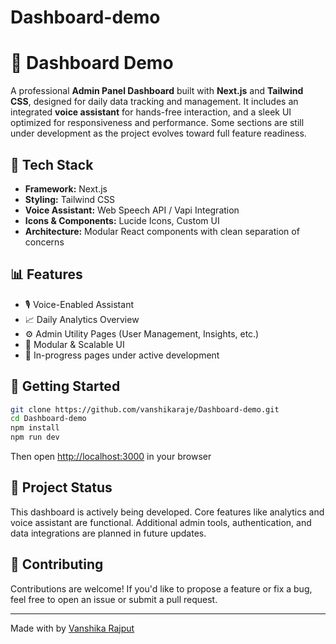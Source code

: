 # Dashboard-demo
# 🧠 Dashboard Demo

A professional **Admin Panel Dashboard** built with **Next.js** and **Tailwind CSS**, designed for daily data tracking and management. It includes an integrated **voice assistant** for hands-free interaction, and a sleek UI optimized for responsiveness and performance. Some sections are still under development as the project evolves toward full feature readiness.

## 🚀 Tech Stack

- **Framework:** Next.js  
- **Styling:** Tailwind CSS  
- **Voice Assistant:** Web Speech API / Vapi Integration  
- **Icons & Components:** Lucide Icons, Custom UI  
- **Architecture:** Modular React components with clean separation of concerns

## 📊 Features

- 🎙️ Voice-Enabled Assistant  
- 📈 Daily Analytics Overview  
- ⚙️ Admin Utility Pages (User Management, Insights, etc.)  
- 🧩 Modular & Scalable UI  
- 🔄 In-progress pages under active development

## 📁 Getting Started

```bash
git clone https://github.com/vanshikaraje/Dashboard-demo.git
cd Dashboard-demo
npm install
npm run dev
```

Then open [http://localhost:3000](http://localhost:3000) in your browser

## 📌 Project Status

This dashboard is actively being developed. Core features like analytics and voice assistant are functional. Additional admin tools, authentication, and data integrations are planned in future updates.

## 🤝 Contributing

Contributions are welcome! If you'd like to propose a feature or fix a bug, feel free to open an issue or submit a pull request.


---

Made with  by [Vanshika Rajput](https://github.com/vanshikaraje)
